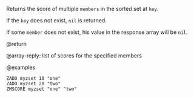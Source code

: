 Returns the score of multiple `members` in the sorted set at `key`.

If the `key` does not exist,
`nil` is
returned.

If some `member` does not exist,
his value in the response array will be `nil`.

@return

@array-reply: list of scores for the specified members

@examples

```cli
ZADD myzset 10 "one"
ZADD myzset 20 "two"
ZMSCORE myzset "one" "two"
```
